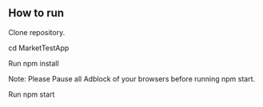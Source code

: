 ## How to run

Clone repository.

cd MarketTestApp

Run npm install

Note: Please Pause all Adblock of your browsers before running npm start.

Run npm start
